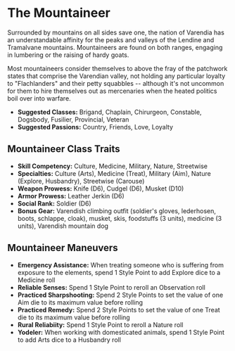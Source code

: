 # The Mountaineer

Surrounded by mountains on all sides save one, the nation of Varendia
has an understandable affinity for the peaks and valleys of the Lendine
and Tramalvane mountains. Mountaineers are found on both ranges,
engaging in lumbering or the raising of hardy goats. 

Most mountaineers consider themselves to above the fray of the patchwork
states that comprise the Varendian valley, not holding any particular
loyalty to "Flachlanders" and their petty squabbles -- although it's not
uncommon for them to hire themselves out as mercenaries when the heated
politics boil over into warfare.

- **Suggested Classes:** Brigand, Chaplain, Chirurgeon, Constable, Dogsbody, Fusilier, Provincial, Veteran
- **Suggested Passions:** Country, Friends, Love, Loyalty

## Mountaineer Class Traits

- **Skill Competency:** Culture, Medicine, Military, Nature, Streetwise
- **Specialties:** Culture (Arts), Medicine (Treat), Military (Aim), Nature (Explore, Husbandry), Streetwise (Carouse)
- **Weapon Prowess:** Knife (D6), Cudgel (D6), Musket (D10)
- **Armor Prowess:** Leather Jerkin (D6)
- **Social Rank:** Soldier (D6)
- **Bonus Gear:** Varendish climbing outfit (soldier's gloves, lederhosen,
  boots, schlappe, cloak), musket, skis, foodstuffs (3 units), medicine (3
  units), Varendish mountain dog

## Mountaineer Maneuvers

- **Emergency Assistance:** When treating someone who is suffering from
  exposure to the elements, spend 1 Style Point to add Explore dice to a
  Medicine roll
- **Reliable Senses:** Spend 1 Style Point to reroll an Observation roll
- **Practiced Sharpshooting:** Spend 2 Style Points to set the value of one Aim die to its maximum value before rolling
- **Practiced Remedy:** Spend 2 Style Points to set the value of one Treat die to its maximum value before rolling 
- **Rural Reliabiity:** Spend 1 Style Point to reroll a Nature roll
- **Yodeler:**  When working with domesticated animals, spend 1 Style Point to add Arts dice to a Husbandry roll

